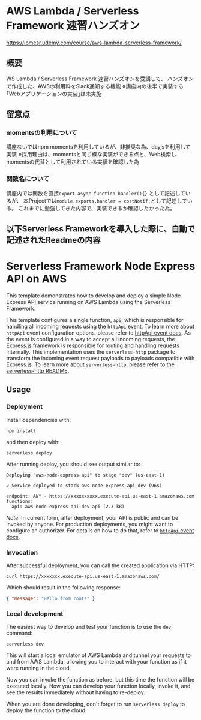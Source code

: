 # AWS Lambda / Serverless Framework 速習ハンズオン
https://ibmcsr.udemy.com/course/aws-lambda-serverless-framework/

## 概要
WS Lambda / Serverless Framework 速習ハンズオンを受講して、
ハンズオンで作成した、AWSの利用料をSlack通知する機能
※講座内の後半で実装する｢Webアプリケーションの実装｣は未実施

## 留意点
### momentsの利用について
講座ないではnpm momentsを利用しているが、非推奨な為、dayjsを利用して実装
※採用理由は、momentsと同じ様な実装ができる点と、Web検索しmomentsの代替として利用されている実績を確認した為

### 関数名について
講座内では関数を直接`export async function handler(){}` として記述しているが、
本Projectでは`module.exports.handler = costNotif;`として記述している。
これまでに勉強してきた内容で、実装できるか確認したかった為。

## 以下Serverless Frameworkを導入した際に、自動で記述されたReadmeの内容
<!--
title: 'Serverless Framework Node Express API on AWS'
description: 'This template demonstrates how to develop and deploy a simple Node Express API running on AWS Lambda using the Serverless Framework.'
layout: Doc
framework: v4
platform: AWS
language: nodeJS
priority: 1
authorLink: 'https://github.com/serverless'
authorName: 'Serverless, Inc.'
authorAvatar: 'https://avatars1.githubusercontent.com/u/13742415?s=200&v=4'
-->

# Serverless Framework Node Express API on AWS

This template demonstrates how to develop and deploy a simple Node Express API service running on AWS Lambda using the Serverless Framework.

This template configures a single function, `api`, which is responsible for handling all incoming requests using the `httpApi` event. To learn more about `httpApi` event configuration options, please refer to [httpApi event docs](https://www.serverless.com/framework/docs/providers/aws/events/http-api/). As the event is configured in a way to accept all incoming requests, the Express.js framework is responsible for routing and handling requests internally. This implementation uses the `serverless-http` package to transform the incoming event request payloads to payloads compatible with Express.js. To learn more about `serverless-http`, please refer to the [serverless-http README](https://github.com/dougmoscrop/serverless-http).

## Usage

### Deployment

Install dependencies with:

```
npm install
```

and then deploy with:

```
serverless deploy
```

After running deploy, you should see output similar to:

```
Deploying "aws-node-express-api" to stage "dev" (us-east-1)

✔ Service deployed to stack aws-node-express-api-dev (96s)

endpoint: ANY - https://xxxxxxxxxx.execute-api.us-east-1.amazonaws.com
functions:
  api: aws-node-express-api-dev-api (2.3 kB)
```

_Note_: In current form, after deployment, your API is public and can be invoked by anyone. For production deployments, you might want to configure an authorizer. For details on how to do that, refer to [`httpApi` event docs](https://www.serverless.com/framework/docs/providers/aws/events/http-api/).

### Invocation

After successful deployment, you can call the created application via HTTP:

```
curl https://xxxxxxx.execute-api.us-east-1.amazonaws.com/
```

Which should result in the following response:

```json
{ "message": "Hello from root!" }
```

### Local development

The easiest way to develop and test your function is to use the `dev` command:

```
serverless dev
```

This will start a local emulator of AWS Lambda and tunnel your requests to and from AWS Lambda, allowing you to interact with your function as if it were running in the cloud.

Now you can invoke the function as before, but this time the function will be executed locally. Now you can develop your function locally, invoke it, and see the results immediately without having to re-deploy.

When you are done developing, don't forget to run `serverless deploy` to deploy the function to the cloud.
